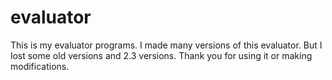 # evaluator
This is my evaluator programs.
I made many versions of this evaluator.
But I lost some old versions and 2.3 versions.
Thank you for using it or making modifications.

